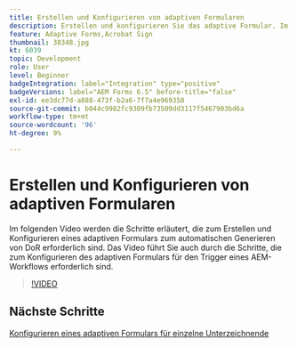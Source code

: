 ```yaml
---
title: Erstellen und Konfigurieren von adaptiven Formularen
description: Erstellen und konfigurieren Sie das adaptive Formular. Im folgenden Video werden die Schritte erläutert, die zum Erstellen und Konfigurieren eines adaptiven Formulars zum automatischen Generieren von DoR erforderlich sind. Das Video führt Sie auch durch die Schritte, die zum Konfigurieren des adaptiven Formulars für den Trigger eines AEM-Workflows erforderlich sind.
feature: Adaptive Forms,Acrobat Sign
thumbnail: 38348.jpg
kt: 6039
topic: Development
role: User
level: Beginner
badgeIntegration: label="Integration" type="positive"
badgeVersions: label="AEM Forms 6.5" before-title="false"
exl-id: ee3dc77d-a888-473f-b2a6-7f7a4e969358
source-git-commit: b044c9982fc9309fb73509dd3117f5467903bd6a
workflow-type: tm+mt
source-wordcount: '96'
ht-degree: 9%

---
```


# Erstellen und Konfigurieren von adaptiven Formularen

Im folgenden Video werden die Schritte erläutert, die zum Erstellen und Konfigurieren eines adaptiven Formulars zum automatischen Generieren von DoR erforderlich sind. Das Video führt Sie auch durch die Schritte, die zum Konfigurieren des adaptiven Formulars für den Trigger eines AEM-Workflows erforderlich sind.

>[!VIDEO](https://video.tv.adobe.com/v/38348?quality=12&learn=on)

## Nächste Schritte

[Konfigurieren eines adaptiven Formulars für einzelne Unterzeichnende](./configure-adaptive-form-for-single-signer.md)